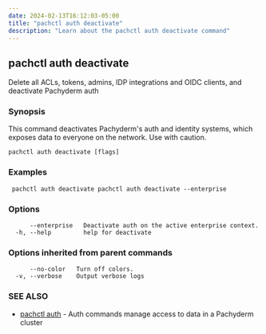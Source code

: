 ```yaml
---
date: 2024-02-13T16:12:03-05:00
title: "pachctl auth deactivate"
description: "Learn about the pachctl auth deactivate command"
---
```


## pachctl auth deactivate

Delete all ACLs, tokens, admins, IDP integrations and OIDC clients, and deactivate Pachyderm auth

### Synopsis

This command deactivates Pachyderm's auth and identity systems, which exposes data to everyone on the network. Use with caution. 

```
pachctl auth deactivate [flags]
```

### Examples

```
 pachctl auth deactivate pachctl auth deactivate --enterprise
```

### Options

```
      --enterprise   Deactivate auth on the active enterprise context.
  -h, --help         help for deactivate
```

### Options inherited from parent commands

```
      --no-color   Turn off colors.
  -v, --verbose    Output verbose logs
```

### SEE ALSO

* [pachctl auth](../pachctl_auth)	 - Auth commands manage access to data in a Pachyderm cluster

